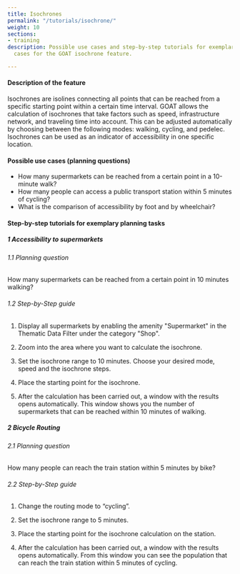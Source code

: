 ```yaml
---
title: Isochrones
permalink: "/tutorials/isochrone/"
weight: 10
sections:
- training
description: Possible use cases and step-by-step tutorials for exemplary planning
  cases for the GOAT isochrone feature.

---
```

#### Description of the feature

Isochrones are isolines connecting all points that can be reached from a specific starting point within a certain time interval. GOAT allows the calculation of isochrones that take factors such as speed, infrastructure network, and traveling time into account. This can be adjusted automatically by choosing between the following modes: walking, cycling, and pedelec. Isochrones can be used as an indicator of accessibility in one specific location.

#### Possible use cases (planning questions)

* How many supermarkets can be reached from a certain point in a 10-minute walk?
* How many people can access a public transport station within 5 minutes of cycling?
* What is the comparison of accessibility by foot and by wheelchair?

#### Step-by-step tutorials for exemplary planning tasks

##### 1 Accessibility to supermarkets

###### 1.1 Planning question

How many supermarkets can be reached from a certain point in 10 minutes walking?

###### 1.2 Step-by-Step guide

1. Display all supermarkets by enabling the amenity "Supermarket" in the Thematic Data Filter under the category "Shop".

2. Zoom into the area where you want to calculate the isochrone.
3. Set the isochrone range to 10 minutes. Choose your desired mode, speed and the isochrone steps. 

4. Place the starting point for the isochrone.

1. After the calculation has been carried out, a window with the results opens automatically. This window shows you the number of supermarkets that can be reached within 10 minutes of walking.

##### 2 Bicycle Routing

###### 2.1 Planning question

How many people can reach the train station within 5 minutes by bike?

###### 2.2 Step-by-Step guide

1. Change the routing mode to “cycling”.

2. Set the isochrone range to 5 minutes.

3. Place the starting point for the isochrone calculation on the station.

4. After the calculation has been carried out, a window with the results opens automatically. From this window you can see the population that can reach the train station within 5 minutes of cycling.